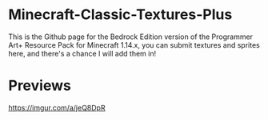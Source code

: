 # Minecraft-Classic-Textures-Plus
This is the Github page for the Bedrock Edition version of the Programmer Art+ Resource Pack for Minecraft 1.14.x, you can submit textures and sprites here, and there's a chance I will add them in!


# Previews
https://imgur.com/a/jeQ8DpR
